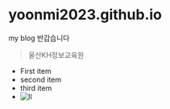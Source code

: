 # yoonmi2023.github.io
my blog
반갑습니다
> 울산KH정보교육원
- First item
- second item
- third item
- ![ll](https://cdn.pixabay.com/photo/2023/02/07/18/56/rocket-7774875_1280.png)
